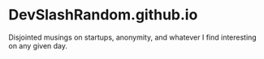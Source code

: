 DevSlashRandom.github.io
========================

Disjointed musings on startups, anonymity, and whatever I find interesting on any given day.
